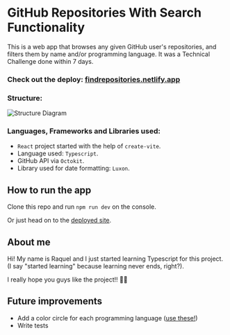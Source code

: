 # GitHub Repositories With Search Functionality

This is a web app that browses any given GitHub user's repositories, and filters them by name and/or programming language.
It was a Technical Challenge done within 7 days.

### Check out the deploy: [findrepositories.netlify.app](findrepositories.netlify.app)

### Structure:
![Structure Diagram](https://res.cloudinary.com/dqzjo5wsl/image/upload/v1698769651/Captura_de_pantalla_2023-10-31_172252_nz5zei.png "Structure Diagram")

### Languages, Frameworks and Libraries used:
- `React` project started with the help of `create-vite`.
- Language used: `Typescript`.
- GitHub API via `Octokit`.
- Library used for date formatting: `Luxon`.

## How to run the app

Clone this repo and run `npm run dev` on the console.

Or just head on to the [deployed site](findrepositories.netlify.app).

## About me

Hi! My name is Raquel and I just started learning Typescript for this project. (I say "started learning" because learning never ends, right?).

I really hope you guys like the project!! 🙌🙌

## Future improvements
- Add a color circle for each programming language ([use these!](https://github.com/ozh/github-colors))
- Write tests